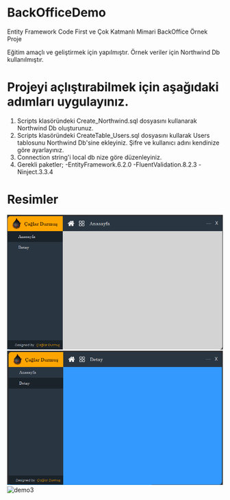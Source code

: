 # BackOfficeDemo
Entity Framework Code First ve Çok Katmanlı Mimari BackOffice Örnek Proje

Eğitim amaçlı ve geliştirmek için yapılmıştır.
Örnek veriler için Northwind Db kullanılmıştır.

# Projeyi açlıştırabilmek için aşağıdaki adımları uygulayınız.

1. Scripts klasöründeki Create_Northwind.sql dosyasını kullanarak Northwind Db oluşturunuz.
2. Scripts klasöründeki CreateTable_Users.sql dosyasını kullarak Users tablosunu Northwind Db'sine ekleyiniz.
   Şifre ve kullanıcı adını kendinize göre ayarlayınız.
3. Connection string'i local db nize göre düzenleyiniz.
4. Gerekli paketler;
      -EntityFramework.6.2.0
      -FluentValidation.8.2.3
      -Ninject.3.3.4

# Resimler
<img src="https://raw.githubusercontent.com/caglardurmus/AdminPanelUI/master/demo.png" alt="demo" style="max-width:100%;">

<img src="https://raw.githubusercontent.com/caglardurmus/AdminPanelUI/master/demo_2.png" alt="demo2" style="max-width:100%;">

<img src="https://raw.githubusercontent.com/caglardurmus/AdminPanelUI/master/demo_3.png" alt="demo3" style="max-width:100%;">
